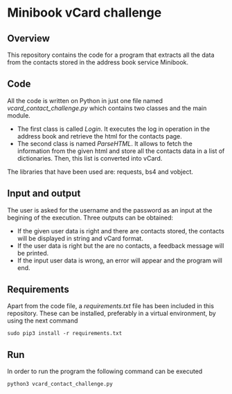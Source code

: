 # Minibook vCard challenge

## Overview
This repository contains the code for a program that extracts all the data from the contacts stored in the address book service Minibook.

## Code
All the code is written on Python in just one file named _vcard_contact_challenge.py_ which contains two classes and the main module.
- The first class is called _Login_. It executes the log in operation in the address book and retrieve the html for the contacts page. 
- The second class is named _ParseHTML_. It allows to fetch the information from the given html and store all the contacts data in a list of dictionaries. Then, this list is converted into vCard.

The libraries that have been used are: requests, bs4 and vobject.

## Input and output
The user is asked for the username and the password as an input at the begining of the execution. Three outputs can be obtained:
- If the given user data is right and there are contacts stored, the contacts will be displayed in string and vCard format.
- If the user data is right but the are no contacts, a feedback message will be printed.
- If the input user data is wrong, an error will appear and the program will end.

## Requirements
Apart from the code file, a _requirements.txt_ file has been included in this repository. These can be installed, preferably in a virtual environment, by using the next command
```
sudo pip3 install -r requirements.txt
```

## Run
In order to run the program the following command can be executed 
```
python3 vcard_contact_challenge.py
```
